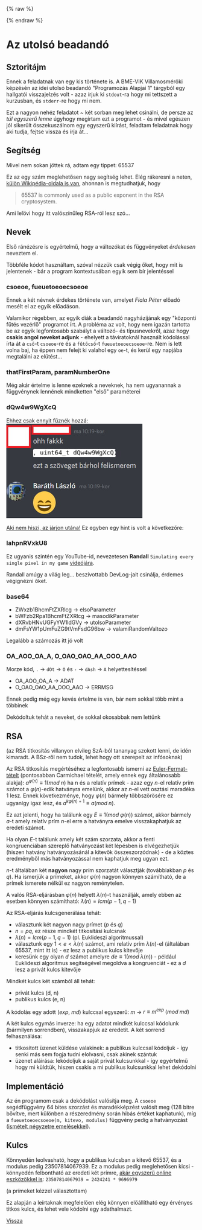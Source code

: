 {% raw %}
<script type="text/x-mathjax-config">
    MathJax.Hub.Config({
      tex2jax: {
        skipTags: ['script', 'noscript', 'style', 'textarea', 'pre'],
        inlineMath: [['$','$']]
      }
    });
  </script>
  <script src="https://cdn.mathjax.org/mathjax/latest/MathJax.js?config=TeX-AMS-MML_HTMLorMML" type="text/javascript"></script> 
{% endraw %}

# Az utolsó beadandó

## Sztoritájm

Ennek a feladatnak van egy kis története is. A BME-VIK Villamosméröki képzésén az idei utolsó beadandó "Programozás Alapjai 1" tárgyból egy hallgatói visszajelzés volt - azaz írjuk ki `stdout`-ra hogy mi tettszett a kurzusban, és `stderr`-re hogy mi nem.

Ezt a nagyon nehéz feladatot ~ két sorban meg lehet csinálni, de persze az *túl egyszerű lenne* úgyhogy megírtam ezt a programot - és mivel egészen jól sikerült összekuszálnom egy egyszerű kiírást, feladtam feladatnak hogy aki tudja, fejtse vissza és írja át...

## Segítség

Mivel nem sokan jöttek rá, adtam egy tippet: 65537

Ez az egy szám meglehetősen nagy segítség lehet. Elég rákeresni a neten, [külön Wikipédia-oldala is van](https://en.wikipedia.org/wiki/65,537), ahonnan is megtudhatjuk, hogy
>65537 is commonly used as a public exponent in the RSA cryptosystem.

Ami lelövi hogy itt valószínűleg RSA-ról lesz szó...

## Nevek

Első ránézésre is egyértelmű, hogy a változókat és függvényeket *érdekesen* neveztem el. 

Többféle kódot használtam, szóval nézzük csak végig őket, hogy mit is jelentenek - bár a program kontextusában egyik sem bír jelentéssel

### csoeoe, fueuetoeoecsoeoe

Ennek a két névnek érdekes története van, amelyet *Fiala Péter* előadó mesélt el az egyik előadáson.

Valamikor régebben, az egyik diák a beadandó nagyházijának egy "központi fűtés vezérlő" programot írt. A probléma az volt, hogy nem igazán tartotta be az egyik legfontosabb szabályt a változó- és típusnevekről, azaz hogy **csakis angol neveket adjunk** - ehelyett a táviratoknál használt kódolással írta át a `cső`-t `csoeoe`-re és a `fűtőcső`-t `fueuetoeoecsoeoe`-re. Nem is lett volna baj, ha éppen nem felejt ki valahol egy `oe`-t, és kerül egy napjába megtalálni az elütést...

### thatFirstParam, paramNumberOne
Még akár értelme is lenne ezeknek a neveknek, ha nem ugyanannak a függvénynek lennének mindketten "első" paraméterei

### dQw4w9WgXcQ

Ehhez csak ennyit fűznék hozzá:
![dQ.jpg](dQ.jpg)

[Aki nem hiszi, az járjon utána!](https:///youtube.com/watch?v=dQw4w9WgXcQ)
Ez egyben egy hint is volt a következőre:

### lahpnRVxkU8
Ez ugyanis szintén egy YouTube-id, nevezetesen **Randall** `Simulating every single pixel in my game` [videójára](https://www.youtube.com/watch?v=lahpnRVxkU8).

Randall amúgy a világ leg... beszívottabb DevLog-jait csinálja, érdemes végignézni őket.

### base64

- ZWxzb1BhcmFtZXRlcg -> elsoParameter
- bWFzb2Rpa1BhcmFtZXRlcg -> masodikParameter
- dXRvbHNvUGFyYW1ldGVy -> utolsoParameter
- dmFsYW1pUmFuZG9tVmFsdG96bw -> 
valamiRandomValtozo

Legalább a számozás itt jó volt

### OA_AOO_OA_A, O_OAO_OAO_AA_OOO_AAO

Morze kód, `.` -> `dOt` -> `O` és `-` -> `dAsh` -> `A` helyettesítéssel

- OA_AOO_OA_A -> ADAT
- O_OAO_OAO_AA_OOO_AAO -> ERRMSG

Ennek pedig még egy kevés értelme is van, bár nem sokkal több mint a többinek

Dekódoltuk tehát a neveket, de sokkal okosabbak nem lettünk

## RSA

(az RSA titkosítás villanyon elvileg SzA-ból tananyag szokott lenni, de idén kimaradt. A BSz-ről nem tudok, lehet hogy ott szerepelt az infósoknak)

Az RSA titkosítás megértéséhez a legfontosabb ismerni az [Euler-Fermat-tételt](https://en.wikipedia.org/wiki/Euler%27s_theorem) (pontosabban Carmichael tételét, amely ennek egy általánosabb alakja):
$a^{\varphi (n)}\equiv 1 (mod\;n)$ ha n és a relatív prímek - azaz egy $n$-el relatív prím számot a $\varphi(n)$-edik hatványra emelünk, akkor az $n$-el vett osztási maradéka 1 lesz. Ennek következménye, hogy $\varphi(n)$ bármely többszörösére ez ugyanígy igaz lesz, és $a^{k\varphi (n)+1}\equiv a (mod\;n)$. 

Ez azt jelenti, hogy ha találunk egy $E\equiv 1 (mod\;\varphi(n))$ számot, akkor bármely $a$-t amely relatív prím $n$-el erre a hatványra emelve visszakaphatjuk az eredeti számot.

Ha olyan $E$-t találunk amely két szám szorzata, akkor a fenti kongruenciában szereplő hatványozást két lépésben is elvégezhetjük (hiszen hatvány hatványozásánál a kitevők összeszorzódnak) - de a köztes eredményből más hatványozással nem kaphatjuk meg ugyan ezt.

$n$-t általában két **nagyon** nagy prím szorzatát választják (továbbiakban $p$ és $q$). Ha ismerjük a prímeket, akkor $\varphi(n)$ nagyon könnyen számítható, de a prímek ismerete nélkül ez nagyon reménytelen.

A valós RSA-eljárásban $\varphi(n)$ helyett $\lambda(n)$-t használják, amely ebben az esetben könnyen számítható: $\lambda(n)=lcm(p-1, q-1)$

Az RSA-eljárás kulcsgenerálása tehát:
- választunk két nagyon nagy prímet ($p$ és $q$)
- $n=pq$, ez része mindkét titkosítási kulcsnak
- $\lambda(n)=lcm(p-1, q-1)$ (pl. Euklideszi algoritmussal)
- választunk egy $1< e <\lambda(n)$ számot, ami relatív prím $\lambda(n)$-el (általában 65537, mint itt is) - ez lesz a publikus kulcs kitevője
- keresünk egy olyan $d$ számot amelyre $de\equiv 1(mod\;\lambda(n))$ - például Euklideszi algoritmus segítségével megoldva a kongruenciát - ez a $d$ lesz a privát kulcs kitevője

Mindkét kulcs két számból áll tehát:
- privát kulcs (d, n)
- publikus kulcs (e, n)

A kódolás egy adott ($exp$, $md$) kulccsal egyszerű: $m$ -> $r\equiv m^{exp}\;(mod\;md)$

A két kulcs egymás inverze: ha egy adatot mindkét kulccsal kódolunk (bármilyen sorrendben), visszakapjuk az eredetit. A két sorrend felhasználása:
- titkosított üzenet küldése valakinek: a publikus kulccsal kódoljuk - így senki más sem fogja tudni elolvasni, csak akinek szántuk
- üzenet aláírása: lekódoljuk a saját privát kulcsunkkal - így egyértelmű hogy mi küldtük, hiszen csakis a mi publikus kulcsunkkal lehet dekódolni

## Implementáció

Az én programom csak a dekódolást valósítja meg. A `csoeoe` segédfüggvény 64 bites szorzást és maradékképzést valósít meg (128 bitre bővítve, mert különben a részeredmény során hibás értéket kaphatunk), míg a `fueuetoeoecsoeoe(m, kitevo, modulus)` függvény pedig a hatványozást ([ismételt négyzetre emelésekkel](https://en.wikipedia.org/wiki/Exponentiation_by_squaring)).

## Kulcs

Könnyedén leolvasható, hogy a publikus kulcsban a kitevő 65537, és a modulus pedig 23507814067939. Ez a modulus pedig meglehetősen kicsi - könnyedén felbontható az eredeti két prímre, [akár egyszerű online eszközökkel is](https://www.numberempire.com/numberfactorizer.php?number=23507814067939&_p1=2193): `23507814067939 = 2424241 * 9696979`

(a prímeket kézzel választottam)

Ez alapján a leírtaknak megfelelően elég könnyen előállítható egy érvényes titkos kulcs, és lehet vele kódolni egy adathalmazt.

[Vissza](cpuzzles.md)